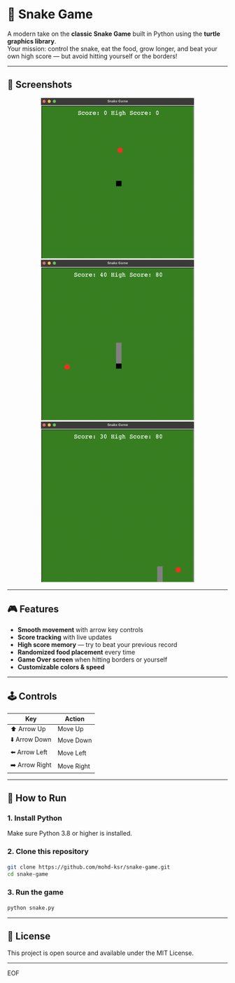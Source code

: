 # 🐍 Snake Game

A modern take on the **classic Snake Game** built in Python using the **turtle graphics library**.  
Your mission: control the snake, eat the food, grow longer, and beat your own high score — but avoid hitting yourself or the borders!

---

## 📸 Screenshots

<p align="center">
  <img src="screenshots/start.png" alt="Game Start" width="350"/>
  <img src="screenshots/midgame.png" alt="Mid Game" width="350"/>
  <img src="screenshots/gameover.png" alt="Game Over" width="350"/>
</p>

---

## 🎮 Features
- **Smooth movement** with arrow key controls
- **Score tracking** with live updates
- **High score memory** — try to beat your previous record
- **Randomized food placement** every time
- **Game Over screen** when hitting borders or yourself
- **Customizable colors & speed**

---

## 🕹️ Controls
| Key             | Action        |
|-----------------|---------------|
| ⬆️ Arrow Up     | Move Up       |
| ⬇️ Arrow Down   | Move Down     |
| ⬅️ Arrow Left   | Move Left     |
| ➡️ Arrow Right  | Move Right    |

---

## 🚀 How to Run

### 1. Install Python
Make sure Python 3.8 or higher is installed.

### 2. Clone this repository
```bash
git clone https://github.com/mohd-ksr/snake-game.git
cd snake-game
```

### 3. Run the game
```bash
python snake.py
```
---

## 📜 License
This project is open source and available under the MIT License.

---
EOF


